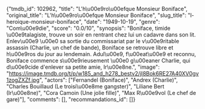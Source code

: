 {"tmdb_id": 102962, "title": "L'h\u00e9ro\u00efque Monsieur Boniface", "original_title": "L'h\u00e9ro\u00efque Monsieur Boniface", "slug_title": "l-heroique-monsieur-boniface", "date": "1949-10-19", "genre": "Com\u00e9die", "score": "0.0/10", "synopsis": "Boniface, timide \u00e9talagiste, trouve un soir en rentrant chez lui un cadavre dans son lit. Enlev\u00e9 \u00e0 sa sortie du commissariat par le v\u00e9ritable assassin (Charlie, un chef de bande), Boniface se retrouve libre et h\u00e9ros du jour au lendemain. Adul\u00e9, f\u00eat\u00e9 et reconnu, Boniface commence s\u00e9rieusement \u00e0 g\u00eaner Charlie, qui d\u00e9cide d'enlever sa petite amie, Ir\u00e8ne.", "image": "https://image.tmdb.org/t/p/w185_and_h278_bestv2/jI8Bok6RE27A40XV0gv1zogZXZf.jpg", "actors": ["Fernandel (Boniface)", "Andrex (Charlie)", "Charles Bouillaud (Le troisi\u00e8me gangster)", "Liliane Bert (Ir\u00e8ne)", "Cora Camoin (Une jolie fille)", "Max R\u00e9vol (Le chef de gare)"], "comments": [], "recommandations_id": []}